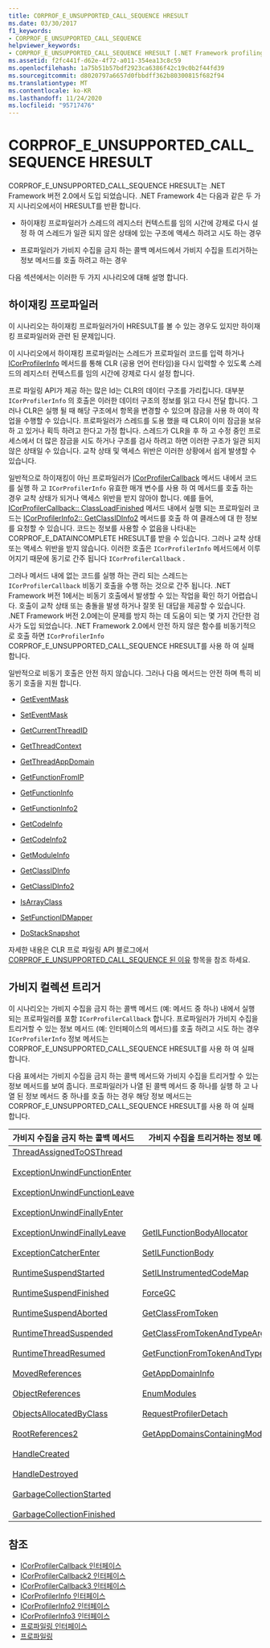 ```yaml
---
title: CORPROF_E_UNSUPPORTED_CALL_SEQUENCE HRESULT
ms.date: 03/30/2017
f1_keywords:
- CORPROF_E_UNSUPPORTED_CALL_SEQUENCE
helpviewer_keywords:
- CORPROF_E_UNSUPPORTED_CALL_SEQUENCE HRESULT [.NET Framework profiling]
ms.assetid: f2fc441f-d62e-4f72-a011-354ea13c8c59
ms.openlocfilehash: 1a75b51b57bdf2923ca6386f42c19c0b2f44fd39
ms.sourcegitcommit: d8020797a6657d0fbbdff362b80300815f682f94
ms.translationtype: MT
ms.contentlocale: ko-KR
ms.lasthandoff: 11/24/2020
ms.locfileid: "95717476"
---
```

# <a name="corprof_e_unsupported_call_sequence-hresult"></a>CORPROF_E_UNSUPPORTED_CALL_SEQUENCE HRESULT

CORPROF_E_UNSUPPORTED_CALL_SEQUENCE HRESULT는 .NET Framework 버전 2.0에서 도입 되었습니다. .NET Framework 4는 다음과 같은 두 가지 시나리오에서이 HRESULT를 반환 합니다.  
  
- 하이재킹 프로파일러가 스레드의 레지스터 컨텍스트를 임의 시간에 강제로 다시 설정 하 여 스레드가 일관 되지 않은 상태에 있는 구조에 액세스 하려고 시도 하는 경우  
  
- 프로파일러가 가비지 수집을 금지 하는 콜백 메서드에서 가비지 수집을 트리거하는 정보 메서드를 호출 하려고 하는 경우  
  
다음 섹션에서는 이러한 두 가지 시나리오에 대해 설명 합니다.  
  
## <a name="hijacking-profilers"></a>하이재킹 프로파일러  

  이 시나리오는 하이재킹 프로파일러가이 HRESULT를 볼 수 있는 경우도 있지만 하이재킹 프로파일러와 관련 된 문제입니다.  
  
 이 시나리오에서 하이재킹 프로파일러는 스레드가 프로파일러 코드를 입력 하거나 [ICorProfilerInfo](icorprofilerinfo-interface.md) 메서드를 통해 CLR (공용 언어 런타임)을 다시 입력할 수 있도록 스레드의 레지스터 컨텍스트를 임의 시간에 강제로 다시 설정 합니다.  
  
 프로 파일링 API가 제공 하는 많은 Id는 CLR의 데이터 구조를 가리킵니다. 대부분 `ICorProfilerInfo` 의 호출은 이러한 데이터 구조의 정보를 읽고 다시 전달 합니다. 그러나 CLR은 실행 될 때 해당 구조에서 항목을 변경할 수 있으며 잠금을 사용 하 여이 작업을 수행할 수 있습니다. 프로파일러가 스레드를 도용 했을 때 CLR이 이미 잠금을 보유 하 고 있거나 획득 하려고 한다고 가정 합니다. 스레드가 CLR을 후 하 고 수정 중인 프로세스에서 더 많은 잠금을 시도 하거나 구조를 검사 하려고 하면 이러한 구조가 일관 되지 않은 상태일 수 있습니다. 교착 상태 및 액세스 위반은 이러한 상황에서 쉽게 발생할 수 있습니다.  
  
 일반적으로 하이재킹이 아닌 프로파일러가 [ICorProfilerCallback](icorprofilercallback-interface.md) 메서드 내에서 코드를 실행 하 고 `ICorProfilerInfo` 유효한 매개 변수를 사용 하 여 메서드를 호출 하는 경우 교착 상태가 되거나 액세스 위반을 받지 않아야 합니다. 예를 들어, [ICorProfilerCallback:: ClassLoadFinished](icorprofilercallback-classloadfinished-method.md) 메서드 내에서 실행 되는 프로파일러 코드는 [ICorProfilerInfo2:: GetClassIDInfo2](icorprofilerinfo2-getclassidinfo2-method.md) 메서드를 호출 하 여 클래스에 대 한 정보를 요청할 수 있습니다. 코드는 정보를 사용할 수 없음을 나타내는 CORPROF_E_DATAINCOMPLETE HRESULT를 받을 수 있습니다. 그러나 교착 상태 또는 액세스 위반을 받지 않습니다. 이러한 호출은 `ICorProfilerInfo` 메서드에서 이루어지기 때문에 동기로 간주 됩니다 `ICorProfilerCallback` .  
  
 그러나 메서드 내에 없는 코드를 실행 하는 관리 되는 스레드는 `ICorProfilerCallback` 비동기 호출을 수행 하는 것으로 간주 됩니다. .NET Framework 버전 1에서는 비동기 호출에서 발생할 수 있는 작업을 확인 하기 어렵습니다. 호출이 교착 상태 또는 충돌을 발생 하거나 잘못 된 대답을 제공할 수 있습니다. .NET Framework 버전 2.0에는이 문제를 방지 하는 데 도움이 되는 몇 가지 간단한 검사가 도입 되었습니다. .NET Framework 2.0에서 안전 하지 않은 함수를 비동기적으로 호출 하면 `ICorProfilerInfo` CORPROF_E_UNSUPPORTED_CALL_SEQUENCE HRESULT를 사용 하 여 실패 합니다.  
  
 일반적으로 비동기 호출은 안전 하지 않습니다. 그러나 다음 메서드는 안전 하며 특히 비동기 호출을 지원 합니다.  
  
- [GetEventMask](icorprofilerinfo-geteventmask-method.md)  
  
- [SetEventMask](icorprofilerinfo-seteventmask-method.md)  
  
- [GetCurrentThreadID](icorprofilerinfo-getcurrentthreadid-method.md)  
  
- [GetThreadContext](icorprofilerinfo-getthreadcontext-method.md)  
  
- [GetThreadAppDomain](icorprofilerinfo2-getthreadappdomain-method.md)  
  
- [GetFunctionFromIP](icorprofilerinfo-getfunctionfromip-method.md)  
  
- [GetFunctionInfo](icorprofilerinfo-getfunctioninfo-method.md)  
  
- [GetFunctionInfo2](icorprofilerinfo2-getfunctioninfo2-method.md)  
  
- [GetCodeInfo](icorprofilerinfo-getcodeinfo-method.md)  
  
- [GetCodeInfo2](icorprofilerinfo2-getcodeinfo2-method.md)  
  
- [GetModuleInfo](icorprofilerinfo-getmoduleinfo-method.md)  
  
- [GetClassIDInfo](icorprofilerinfo-getclassidinfo-method.md)  
  
- [GetClassIDInfo2](icorprofilerinfo2-getclassidinfo2-method.md)  
  
- [IsArrayClass](icorprofilerinfo-isarrayclass-method.md)  
  
- [SetFunctionIDMapper](icorprofilerinfo-setfunctionidmapper-method.md)  
  
- [DoStackSnapshot](icorprofilerinfo2-dostacksnapshot-method.md)  
  
 자세한 내용은 CLR 프로 파일링 API 블로그에서 [CORPROF_E_UNSUPPORTED_CALL_SEQUENCE 된 이유](/archive/blogs/davbr/why-we-have-corprof_e_unsupported_call_sequence) 항목을 참조 하세요.  
  
## <a name="triggering-garbage-collections"></a>가비지 컬렉션 트리거  

 이 시나리오는 가비지 수집을 금지 하는 콜백 메서드 (예: 메서드 중 하나) 내에서 실행 되는 프로파일러를 포함 `ICorProfilerCallback` 합니다. 프로파일러가 가비지 수집을 트리거할 수 있는 정보 메서드 (예: 인터페이스의 메서드)를 호출 하려고 시도 하는 경우 `ICorProfilerInfo` 정보 메서드는 CORPROF_E_UNSUPPORTED_CALL_SEQUENCE HRESULT를 사용 하 여 실패 합니다.  
  
 다음 표에서는 가비지 수집을 금지 하는 콜백 메서드와 가비지 수집을 트리거할 수 있는 정보 메서드를 보여 줍니다. 프로파일러가 나열 된 콜백 메서드 중 하나를 실행 하 고 나열 된 정보 메서드 중 하나를 호출 하는 경우 해당 정보 메서드는 CORPROF_E_UNSUPPORTED_CALL_SEQUENCE HRESULT를 사용 하 여 실패 합니다.  
  
|가비지 수집을 금지 하는 콜백 메서드|가비지 수집을 트리거하는 정보 메서드|  
|------------------------------------------------------|------------------------------------------------------------|  
|[ThreadAssignedToOSThread](icorprofilercallback-threadassignedtoosthread-method.md)<br /><br /> [ExceptionUnwindFunctionEnter](icorprofilercallback-exceptionunwindfunctionenter-method.md)<br /><br /> [ExceptionUnwindFunctionLeave](icorprofilercallback-exceptionunwindfunctionleave-method.md)<br /><br /> [ExceptionUnwindFinallyEnter](icorprofilercallback-exceptionunwindfinallyenter-method.md)<br /><br /> [ExceptionUnwindFinallyLeave](icorprofilercallback-exceptionunwindfinallyleave-method.md)<br /><br /> [ExceptionCatcherEnter](icorprofilercallback-exceptioncatcherenter-method.md)<br /><br /> [RuntimeSuspendStarted](icorprofilercallback-runtimesuspendstarted-method.md)<br /><br /> [RuntimeSuspendFinished](icorprofilercallback-runtimesuspendfinished-method.md)<br /><br /> [RuntimeSuspendAborted](icorprofilercallback-runtimesuspendaborted-method.md)<br /><br /> [RuntimeThreadSuspended](icorprofilercallback-runtimethreadsuspended-method.md)<br /><br /> [RuntimeThreadResumed](icorprofilercallback-runtimethreadresumed-method.md)<br /><br /> [MovedReferences](icorprofilercallback-movedreferences-method.md)<br /><br /> [ObjectReferences](icorprofilercallback-objectreferences-method.md)<br /><br /> [ObjectsAllocatedByClass](icorprofilercallback-objectsallocatedbyclass-method.md)<br /><br /> [RootReferences2](icorprofilercallback-rootreferences-method.md)<br /><br /> [HandleCreated](icorprofilercallback2-handlecreated-method.md)<br /><br /> [HandleDestroyed](icorprofilercallback2-handledestroyed-method.md)<br /><br /> [GarbageCollectionStarted](icorprofilercallback2-garbagecollectionstarted-method.md)<br /><br /> [GarbageCollectionFinished](icorprofilercallback2-garbagecollectionfinished-method.md)|[GetILFunctionBodyAllocator](icorprofilerinfo-getilfunctionbodyallocator-method.md)<br /><br /> [SetILFunctionBody](icorprofilerinfo-setilfunctionbody-method.md)<br /><br /> [SetILInstrumentedCodeMap](icorprofilerinfo-setilinstrumentedcodemap-method.md)<br /><br /> [ForceGC](icorprofilerinfo-forcegc-method.md)<br /><br /> [GetClassFromToken](icorprofilerinfo-getclassfromtoken-method.md)<br /><br /> [GetClassFromTokenAndTypeArgs](icorprofilerinfo2-getclassfromtokenandtypeargs-method.md)<br /><br /> [GetFunctionFromTokenAndTypeArgs](icorprofilerinfo2-getfunctionfromtokenandtypeargs-method.md)<br /><br /> [GetAppDomainInfo](icorprofilerinfo-getappdomaininfo-method.md)<br /><br /> [EnumModules](icorprofilerinfo3-enummodules-method.md)<br /><br /> [RequestProfilerDetach](icorprofilerinfo3-requestprofilerdetach-method.md)<br /><br /> [GetAppDomainsContainingModule](icorprofilerinfo3-getappdomainscontainingmodule-method.md)|  
  
## <a name="see-also"></a>참조

- [ICorProfilerCallback 인터페이스](icorprofilercallback-interface.md)
- [ICorProfilerCallback2 인터페이스](icorprofilercallback2-interface.md)
- [ICorProfilerCallback3 인터페이스](icorprofilercallback3-interface.md)
- [ICorProfilerInfo 인터페이스](icorprofilerinfo-interface.md)
- [ICorProfilerInfo2 인터페이스](icorprofilerinfo2-interface.md)
- [ICorProfilerInfo3 인터페이스](icorprofilerinfo3-interface.md)
- [프로파일링 인터페이스](profiling-interfaces.md)
- [프로파일링](index.md)

